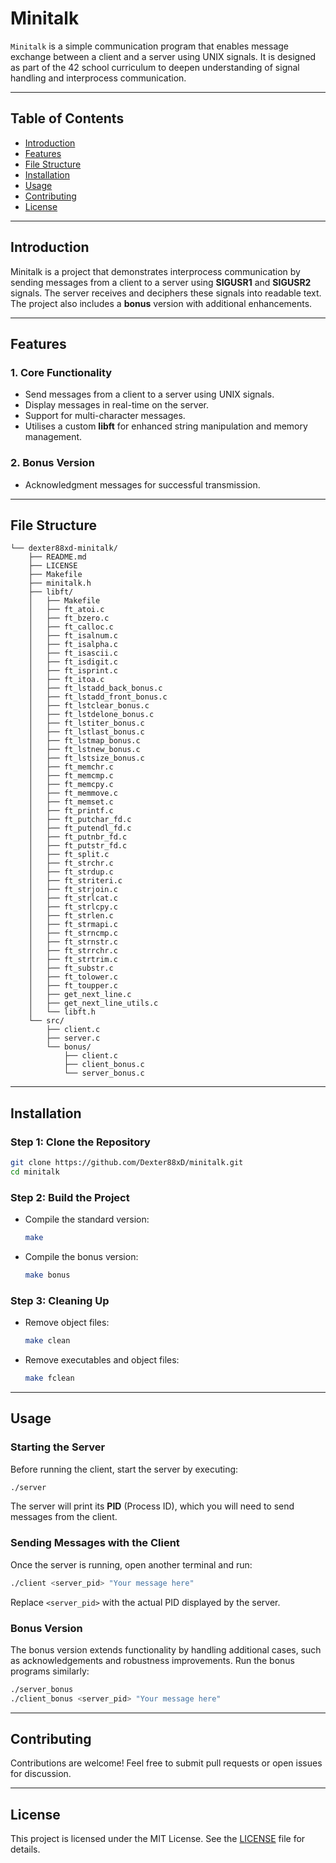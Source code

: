 # Minitalk

``Minitalk`` is a simple communication program that enables message exchange between a client and a server using UNIX signals. It is designed as part of the 42 school curriculum to deepen understanding of signal handling and interprocess communication.

---
## Table of Contents
- [Introduction](#introduction)
- [Features](#features)
- [File Structure](#file-structure)
- [Installation](#installation)
- [Usage](#usage)
- [Contributing](#contributing)
- [License](#license)

---
## Introduction
Minitalk is a project that demonstrates interprocess communication by sending messages from a client to a server using **SIGUSR1** and **SIGUSR2** signals. The server receives and deciphers these signals into readable text. The project also includes a **bonus** version with additional enhancements.

---
## Features
### **1. Core Functionality**
- Send messages from a client to a server using UNIX signals.
- Display messages in real-time on the server.
- Support for multi-character messages.
- Utilises a custom **libft** for enhanced string manipulation and memory management.

### **2. Bonus Version**
- Acknowledgment messages for successful transmission.

---
## File Structure
```
└── dexter88xd-minitalk/
    ├── README.md
    ├── LICENSE
    ├── Makefile
    ├── minitalk.h
    ├── libft/
    │   ├── Makefile
    │   ├── ft_atoi.c
    │   ├── ft_bzero.c
    │   ├── ft_calloc.c
    │   ├── ft_isalnum.c
    │   ├── ft_isalpha.c
    │   ├── ft_isascii.c
    │   ├── ft_isdigit.c
    │   ├── ft_isprint.c
    │   ├── ft_itoa.c
    │   ├── ft_lstadd_back_bonus.c
    │   ├── ft_lstadd_front_bonus.c
    │   ├── ft_lstclear_bonus.c
    │   ├── ft_lstdelone_bonus.c
    │   ├── ft_lstiter_bonus.c
    │   ├── ft_lstlast_bonus.c
    │   ├── ft_lstmap_bonus.c
    │   ├── ft_lstnew_bonus.c
    │   ├── ft_lstsize_bonus.c
    │   ├── ft_memchr.c
    │   ├── ft_memcmp.c
    │   ├── ft_memcpy.c
    │   ├── ft_memmove.c
    │   ├── ft_memset.c
    │   ├── ft_printf.c
    │   ├── ft_putchar_fd.c
    │   ├── ft_putendl_fd.c
    │   ├── ft_putnbr_fd.c
    │   ├── ft_putstr_fd.c
    │   ├── ft_split.c
    │   ├── ft_strchr.c
    │   ├── ft_strdup.c
    │   ├── ft_striteri.c
    │   ├── ft_strjoin.c
    │   ├── ft_strlcat.c
    │   ├── ft_strlcpy.c
    │   ├── ft_strlen.c
    │   ├── ft_strmapi.c
    │   ├── ft_strncmp.c
    │   ├── ft_strnstr.c
    │   ├── ft_strrchr.c
    │   ├── ft_strtrim.c
    │   ├── ft_substr.c
    │   ├── ft_tolower.c
    │   ├── ft_toupper.c
    │   ├── get_next_line.c
    │   ├── get_next_line_utils.c
    │   └── libft.h
    └── src/
        ├── client.c
        ├── server.c
        └── bonus/
            ├── client.c
            ├── client_bonus.c
            └── server_bonus.c
```

---
## Installation
### **Step 1: Clone the Repository**
```bash
git clone https://github.com/Dexter88xD/minitalk.git
cd minitalk
```

### **Step 2: Build the Project**
- Compile the standard version:
  ```bash
  make
  ```
- Compile the bonus version:
  ```bash
  make bonus
  ```

### **Step 3: Cleaning Up**
- Remove object files:
  ```bash
  make clean
  ```
- Remove executables and object files:
  ```bash
  make fclean
  ```

---
## Usage
### **Starting the Server**
Before running the client, start the server by executing:
```bash
./server
```
The server will print its **PID** (Process ID), which you will need to send messages from the client.

### **Sending Messages with the Client**
Once the server is running, open another terminal and run:
```bash
./client <server_pid> "Your message here"
```
Replace `<server_pid>` with the actual PID displayed by the server.

### **Bonus Version**
The bonus version extends functionality by handling additional cases, such as acknowledgements and robustness improvements. Run the bonus programs similarly:
```bash
./server_bonus
./client_bonus <server_pid> "Your message here"
```

---
## Contributing
Contributions are welcome! Feel free to submit pull requests or open issues for discussion.

---
## License
This project is licensed under the MIT License. See the [LICENSE](LICENSE) file for details.

